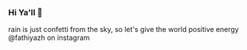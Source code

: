 ### Hi Ya'll 👋

rain is just confetti from the sky, so let's give the world positive energy
@fathiyazh on instagram
